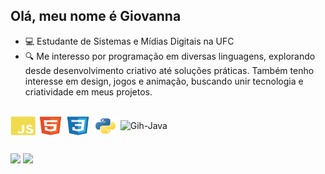 ## Olá, meu nome é Giovanna

- 💻 Estudante de Sistemas e Mídias Digitais na UFC
- 🔍 Me interesso por programação em diversas linguagens, explorando desde desenvolvimento criativo até soluções práticas. Também tenho interesse em design, jogos e animação, buscando unir tecnologia e criatividade em meus projetos.

<div style="display: inline_block"><br>
  <img align="center" alt="Gih-Js" height="30" width="40" src="https://raw.githubusercontent.com/devicons/devicon/master/icons/javascript/javascript-plain.svg">
  <img align="center" alt="Gih-HTML" height="30" width="40" src="https://raw.githubusercontent.com/devicons/devicon/master/icons/html5/html5-original.svg">
  <img align="center" alt="Gih-CSS" height="30" width="40" src="https://raw.githubusercontent.com/devicons/devicon/master/icons/css3/css3-original.svg">
  <img align="center" alt="Gih-Python" height="30" width="40" src="https://raw.githubusercontent.com/devicons/devicon/master/icons/python/python-original.svg">
  <img align="center" alt="Gih-Java" height="30" width="40" src="https://th.bing.com/th/id/R.1e1ba20cfa4a4c86d66437632e35df2f?rik=kFYKaDX1vZx8Mg&pid=ImgRaw&r=0" />
  
  ##
 
<div> 
 
  <a href="https://www.instagram.com/gihsalec/" target="_blank"><img src="https://img.shields.io/badge/-Instagram-%23E4405F?style=for-the-badge&logo=instagram&logoColor=white" target="_blank"></a>
  <a href="https://www.linkedin.com/in/giovanna-sales-292a7230b/?trk=opento_sprofile_topcard" target="_blank"><img src="https://img.shields.io/badge/-LinkedIn-%230077B5?style=for-the-badge&logo=linkedin&logoColor=white" target="_blank"></a> 
  
</div>
